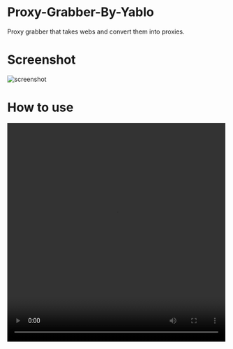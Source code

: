 # Proxy-Grabber-By-Yablo
Proxy grabber that takes webs and convert them into proxies.

<h1>Screenshot</h1>
<img align="left" alt="screenshot" src="https://github.com/yabelo/Proxy-Grabber-By-Yablo/assets/111225417/c1796e46-53a5-4abf-b695-84f95208049b" />

<br/>
<h1>How to use</h1>
<video width="500px" height="500px" controls="controls">
<source src="https://github-production-user-asset-6210df.s3.amazonaws.com/111225417/247171958-a7f0c45a-93af-43b5-aa6b-040860ac6fce.mp4" type="video/mp4" >
</video>
